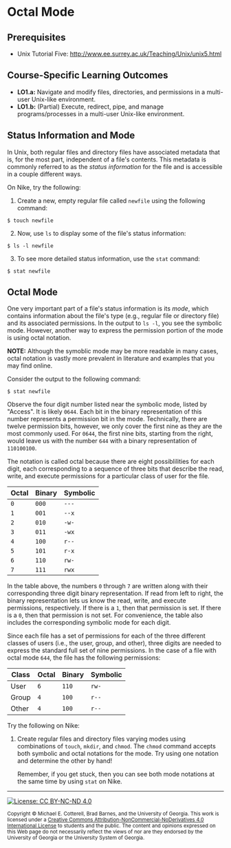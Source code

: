 # Octal Mode

## Prerequisites

* Unix Tutorial Five: http://www.ee.surrey.ac.uk/Teaching/Unix/unix5.html

## Course-Specific Learning Outcomes

* **LO1.a:** Navigate and modify files, directories, and permissions in a multi-user Unix-like environment.
* **LO1.b:** (Partial) Execute, redirect, pipe, and manage programs/processes in a multi-user Unix-like environment.
  
## Status Information and Mode

In Unix, both regular files and directory files have associated metadata that is, for the most part,
independent of a file's contents. This metadata is commonly referred to as the _status information_ 
for the file and is accessible in a couple different ways. 

On Nike, try the following:

1. Create a new, empty regular file called `newfile` using the following command:

```
$ touch newfile
```

2. Now, use `ls` to display some of the file's status information:

```
$ ls -l newfile
```

3. To see more detailed status information, use the `stat` command:

```
$ stat newfile
```

## Octal Mode

One very important part of a file's status information is its _mode_, which contains information
about the file's type (e.g., regular file or directory file) and its associated permissions. In
the output to `ls -l`, you see the symbolic mode. However, another way to express the permission
portion of the mode is using octal notation.

**NOTE:** Although the symoblic mode may be more readable in many cases, octal notation is vastly
more prevalent in literature and examples that you may find online. 

Consider the output to the following command:

```
$ stat newfile
```
   
Observe the four digit number listed near the symbolic mode, listed by "Access". It is likely
`0644`. Each bit in the binary representation of this number represents a permission bit in the mode.
Technically, there are twelve permission bits, however, we only cover the first nine as they are
the most commonly used. For `0644`, the first nine bits, starting from the right, would leave us 
with the number `644` with a binary representation of `110100100`. 

The notation is called octal because there are eight possiblilities for each digit, each
corresponding to a sequence of three bits that describe the read, write, and execute permissions
for a particular class of user for the file. 

| Octal | Binary | Symbolic |
|-------|--------|----------|
| `0`   | `000`  | `---`    | 
| `1`   | `001`  | `--x`    | 
| `2`   | `010`  | `-w-`    | 
| `3`   | `011`  | `-wx`    | 
| `4`   | `100`  | `r--`    | 
| `5`   | `101`  | `r-x`    | 
| `6`   | `110`  | `rw-`    | 
| `7`   | `111`  | `rwx`    | 

In the table above, the numbers `0` through `7` are written along with their corresponding three digit 
binary representation. If read from left to right, the binary representation lets us know the
read, write, and execute permissions, respectively. If there is a `1`, then that permission is set.
If there is a `0`, then that permission is not set. For convenience, the table also includes the
corresponding symbolic mode for each digit. 

Since each file has a set of permissions for each of the three different classes of users 
(i.e., the user, group, and other), three digits are needed to express the standard full set of nine
permissions. In the case of a file with octal mode `644`, the file has the following permissions:

| Class | Octal | Binary | Symbolic |
|-------|-------|--------|----------|
| User  | `6`   | `110`  | `rw-`    |
| Group | `4`   | `100`  | `r--`    |
| Other | `4`   | `100`  | `r--`    |

Try the following on Nike:

1. Create regular files and directory files varying modes using combinations of 
   `touch`, `mkdir`, and `chmod`. The `chmod` command accepts both symbolic and octal
   notations for the mode. Try using one notation and determine the other by hand!
   
   Remember, if you get stuck, then you can see both mode notations at the same time 
   by using `stat` on Nike. 

<hr/>

[![License: CC BY-NC-ND 4.0](https://img.shields.io/badge/License-CC%20BY--NC--ND%204.0-lightgrey.svg)](http://creativecommons.org/licenses/by-nc-nd/4.0/)

<small>
Copyright &copy; Michael E. Cotterell, Brad Barnes, and the University of Georgia.
This work is licensed under a <a rel="license" href="http://creativecommons.org/licenses/by-nc-nd/4.0/">Creative Commons Attribution-NonCommercial-NoDerivatives 4.0 International License</a> to students and the public.
The content and opinions expressed on this Web page do not necessarily reflect the views of nor are they endorsed by the University of Georgia or the University System of Georgia.
</small>
